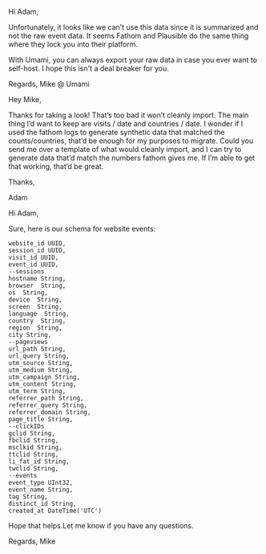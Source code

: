 Hi Adam,

Unfortunately, it looks like we can't use this data since it is summarized and not the raw event data. It seems Fathom and Plausible do the same thing where they lock you into their platform.

With Umami, you can always export your raw data in case you ever want to self-host. I hope this isn't a deal breaker for you.

Regards,
Mike @ Umami


Hey Mike,

Thanks for taking a look! That’s too bad it won’t cleanly import. The main thing I’d want to keep are visits / date and countries / date. I wonder if I used the fathom logs to generate synthetic data that matched the counts/countries, that’d be enough for my purposes to migrate. Could you send me over a template of what would cleanly import, and I can try to generate data that’d match the numbers fathom gives me. If I’m able to get that working, that’d be great.

Thanks,

Adam



Hi Adam,

Sure, here is our schema for website events:

    website_id UUID,
    session_id UUID,
    visit_id UUID,
    event_id UUID,
    --sessions
    hostname String,
    browser  String,
    os  String,
    device  String,
    screen  String,
    language  String,
    country  String,
    region  String,
    city String,
    --pageviews
    url_path String,
    url_query String,
    utm_source String,
    utm_medium String,
    utm_campaign String,
    utm_content String,
    utm_term String,
    referrer_path String,
    referrer_query String,
    referrer_domain String,
    page_title String,
    --clickIDs
    gclid String,
    fbclid String,
    msclkid String,
    ttclid String,
    li_fat_id String,
    twclid String,
    --events
    event_type UInt32,
    event_name String,
    tag String,
    distinct_id String,
    created_at DateTime('UTC')

Hope that helps.Let me know if you have any questions.

Regards,
Mike
